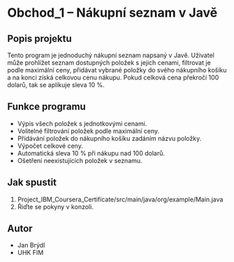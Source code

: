 # Obchod_1 – Nákupní seznam v Javě

## Popis projektu
Tento program je jednoduchý nákupní seznam napsaný v Javě. Uživatel může prohlížet seznam dostupných položek s jejich cenami, filtrovat je podle maximální ceny, přidávat vybrané položky do svého nákupního košíku a na konci získá celkovou cenu nákupu. Pokud celková cena překročí 100 dolarů, tak se aplikuje sleva 10 %.

## Funkce programu
- Výpis všech položek s jednotkovými cenami.
- Volitelné filtrování položek podle maximální ceny.
- Přidávání položek do nákupního košíku zadáním názvu položky.
- Výpočet celkové ceny.
- Automatická sleva 10 % při nákupu nad 100 dolarů.
- Ošetření neexistujících položek v seznamu.


## Jak spustit
1. Project_IBM_Coursera_Certificate/src/main/java/org/example/Main.java
2. Řiďte se pokyny v konzoli.


## Autor
- Jan Brýdl
- UHK FIM
